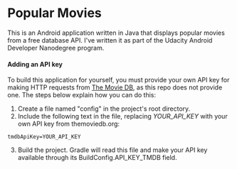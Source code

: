 # Popular Movies
This is an Android application written in Java that displays popular movies from a free database API. I've written it as part of the Udacity Android Developer Nanodegree program.

#### Adding an API key
To build this application for yourself, you must provide your own API key for making HTTP requests from [The Movie DB](https://www.themoviedb.org/), as this repo does not provide one. The steps below explain how you can do this:
1. Create a file named "config" in the project's root directory.
2. Include the following text in the file, replacing _YOUR_API_KEY_ with your own API key from themoviedb.org:
```
tmdbApiKey=YOUR_API_KEY
```
3. Build the project. Gradle will read this file and make your API key available through its BuildConfig.API_KEY_TMDB field.
